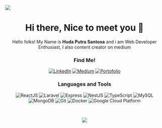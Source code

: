 ![](https://komarev.com/ghpvc/?username=hudaputrasantosa&color=026efa&label=Visitor)
<h1 align="center"> Hi there, Nice to meet you 👋 </h1>
<p align="center"> Hello folks! My Name is <b>Huda Putra Santosa</b> and i am Web Developer Enthusiast, I also content creator on medium</p>
<!--   <li> I'm opening service IT at http://javaservice-it.herokuapp.com/ </li> -->
<h3 align="center"> Find Me! </h3> 
<p align="center">
<a align="center" href="https://www.linkedin.com/in/huda-putra-santosa" target="_blank"><img alt="LinkedIn" src="https://img.shields.io/badge/linkedin-%230077B5.svg?&style=for-the-badge&logo=linkedin&logoColor=white" /></a> <a href="https://hudaputrasantosa.medium.com" target="_blank"><img alt="Medium" src="https://img.shields.io/badge/medium-%2312100E.svg?&style=for-the-badge&logo=medium&logoColor=white" /></a>
<a href="https://hudaputrasantosa.github.io" target="_blank"><img alt="Portofolio" src="https://img.shields.io/badge/Portofolio-d11111.svg?&style=for-the-badge&logo=dribbble&logoColor=white" /></a>
</p>
<h3 align="center"> Languages and Tools </h3> 
<p align="center">
  
  <img alt="ReactJS" src="https://img.shields.io/badge/-ReactJS-45b8d8?style=flat-square&logo=react&logoColor=white" />
  <img alt="Laravel" src="https://img.shields.io/badge/-Laravel-F05032?style=flat-square&logo=laravel&logoColor=white" />
  <img alt="Express" src="https://img.shields.io/badge/-Express-4b4b4b?style=flat-square&logo=Express&logoColor=white" />
  <img alt="NestJS" src="https://img.shields.io/badge/-NestJS-ea2845?style=flat-square&logo=nestjs&logoColor=white" />
  <img alt="TypeScript" src="https://img.shields.io/badge/-TypeScript-007ACC?style=flat-square&logo=typescript&logoColor=white" />
  <img alt="MySQL" src="https://img.shields.io/badge/-MySQL-007ACC?style=flat-square&logo=mysql&logoColor=white" />
  <img alt="MongoDB" src="https://img.shields.io/badge/-MongoDB-13aa52?style=flat-square&logo=mongodb&logoColor=white" />
  <img alt="Git" src="https://img.shields.io/badge/-Git-F05032?style=flat-square&logo=git&logoColor=white" />
  <img alt="Docker" src="https://img.shields.io/badge/-Docker-46a2f1?style=flat-square&logo=docker&logoColor=white" />
  <img alt="Google Cloud Platform" src="https://img.shields.io/badge/-Google_Cloud_Platform-1a73e8?style=flat-square&logo=google-cloud&logoColor=white" />  
</p>
<br>
<p align="center"> <img src="https://github-readme-stats.vercel.app/api?username=hudaputrasantosa&theme=tokyonight&show_icons=true&hide_border=true&count_private=true&include_all_commits=true" /> </p>

<!-- ![languages](https://github-readme-stats.vercel.app/api/top-langs/?username=hudaputrasantosa&hide=scss&layout=compact&theme=tokyonight)
 -->
